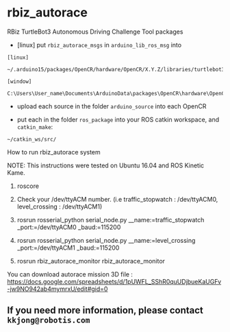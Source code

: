 # rbiz_autorace
RBiz TurtleBot3 Autonomous Driving Challenge Tool packages

- [linux] put `rbiz_autorace_msgs` in `arduino_lib_ros_msg` into

```
[linux]

~/.arduino15/packages/OpenCR/hardware/OpenCR/X.Y.Z/libraries/turtlebot3_ros_lib/
```

```
[window]

C:\Users\User_name\Documents\ArduinoData\packages\OpenCR\hardware\OpenCR\X.Y.Z\libraries\turtlebot3_ros_lib
```

- upload each source in the folder `arduino_source` into each OpenCR

- put each in the folder `ros_package` into your ROS catkin workspace, and `catkin_make`:

```
~/catkin_ws/src/
```

How to run rbiz_autorace system

NOTE: This instructions were tested on Ubuntu 16.04 and ROS Kinetic Kame.

1. roscore

2. Check your /dev/ttyACM number. (i.e traffic_stopwatch : /dev/ttyACM0, level_crossing : /dev/ttyACM1)

3. rosrun rosserial_python serial_node.py __name:=traffic_stopwatch _port:=/dev/ttyACM0 _baud:=115200

4. rosrun rosserial_python serial_node.py __name:=level_crossing _port:=/dev/ttyACM1 _baud:=115200

5. rosrun rbiz_autorace_monitor rbiz_autorace_monitor  

You can download autorace mission 3D file : https://docs.google.com/spreadsheets/d/1pUWFL_SShR0quUDjbueKaUGFv-jw9NO942ab4mymrxU/edit#gid=0

## If you need more information, please contact `kkjong@robotis.com`
